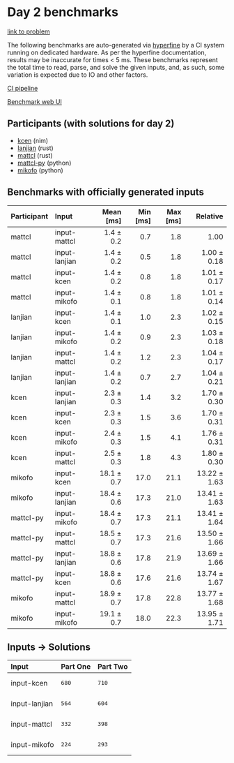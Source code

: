 # Day 2 benchmarks

[link to problem](https://adventofcode.com/2024/day/2)

The following benchmarks are auto-generated via
[hyperfine](https://github.com/sharkdp/hyperfine) by a CI system running on
dedicated hardware. As per the hyperfine documentation, results may be
inaccurate for times < 5 ms. These benchmarks represent the total time to read,
parse, and solve the given inputs, and, as such, some variation is expected due
to IO and other factors.

[CI pipeline](http://ci.papercode.net:8080/teams/main/pipelines/aoc2024)

[Benchmark web UI](https://aoc.ancalagon.black)


## Participants (with solutions for day 2)

- [kcen](https://github.com/kcen/aoc2024) (nim)
- [lanjian](https://github.com/lanjian/aoc-2024) (rust)
- [mattcl](https://github.com/mattcl/aoc2024) (rust)
- [mattcl-py](https://github.com/mattcl/aoc2024-py) (python)
- [mikofo](https://github.com/mikofo/aoc2024) (python)


## Benchmarks with officially generated inputs

| Participant | Input | Mean [ms] | Min [ms] | Max [ms] | Relative |
|:---|:---|---:|---:|---:|---:|
| mattcl | input-mattcl | 1.4 ± 0.2 | 0.7 | 1.8 | 1.00 |
| mattcl | input-lanjian | 1.4 ± 0.2 | 0.5 | 1.8 | 1.00 ± 0.18 |
| mattcl | input-kcen | 1.4 ± 0.2 | 0.8 | 1.8 | 1.01 ± 0.17 |
| mattcl | input-mikofo | 1.4 ± 0.1 | 0.8 | 1.8 | 1.01 ± 0.14 |
| lanjian | input-kcen | 1.4 ± 0.1 | 1.0 | 2.3 | 1.02 ± 0.15 |
| lanjian | input-mikofo | 1.4 ± 0.2 | 0.9 | 2.3 | 1.03 ± 0.18 |
| lanjian | input-mattcl | 1.4 ± 0.2 | 1.2 | 2.3 | 1.04 ± 0.17 |
| lanjian | input-lanjian | 1.4 ± 0.2 | 0.7 | 2.7 | 1.04 ± 0.21 |
| kcen | input-lanjian | 2.3 ± 0.3 | 1.4 | 3.2 | 1.70 ± 0.30 |
| kcen | input-kcen | 2.3 ± 0.3 | 1.5 | 3.6 | 1.70 ± 0.31 |
| kcen | input-mikofo | 2.4 ± 0.3 | 1.5 | 4.1 | 1.76 ± 0.31 |
| kcen | input-mattcl | 2.5 ± 0.3 | 1.8 | 4.3 | 1.80 ± 0.30 |
| mikofo | input-kcen | 18.1 ± 0.7 | 17.0 | 21.1 | 13.22 ± 1.63 |
| mikofo | input-lanjian | 18.4 ± 0.6 | 17.3 | 21.0 | 13.41 ± 1.63 |
| mattcl-py | input-mikofo | 18.4 ± 0.7 | 17.3 | 21.1 | 13.41 ± 1.64 |
| mattcl-py | input-mattcl | 18.5 ± 0.7 | 17.3 | 21.6 | 13.50 ± 1.66 |
| mattcl-py | input-lanjian | 18.8 ± 0.6 | 17.8 | 21.9 | 13.69 ± 1.66 |
| mattcl-py | input-kcen | 18.8 ± 0.6 | 17.6 | 21.6 | 13.74 ± 1.67 |
| mikofo | input-mattcl | 18.9 ± 0.7 | 17.8 | 22.8 | 13.77 ± 1.68 |
| mikofo | input-mikofo | 19.1 ± 0.7 | 18.0 | 22.3 | 13.95 ± 1.71 |


## Inputs -> Solutions

| Input | Part One | Part Two |
|:---|:---|:---|
|input-kcen|<pre>680</pre>|<pre>710</pre>|
|input-lanjian|<pre>564</pre>|<pre>604</pre>|
|input-mattcl|<pre>332</pre>|<pre>398</pre>|
|input-mikofo|<pre>224</pre>|<pre>293</pre>|